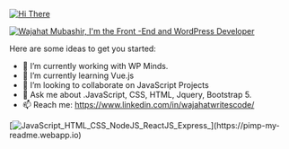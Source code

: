 [![Hi There ](https://pimp-my-readme.webapp.io/pimp-my-readme/sliding-text?emojis=1f44b&text=Hi%2520There%2520)](https://pimp-my-readme.webapp.io)

[![Wajahat Mubashir, I'm the Front -End and WordPress Developer](https://pimp-my-readme.webapp.io/pimp-my-readme/wavy-banner?subtitle=I%27m%20the%20Front%20-End%20and%20WordPress%20Developer&title=Wajahat%20Mubashir)](https://pimp-my-readme.webapp.io)

Here are some ideas to get you started:

- 🔭 I’m currently working with WP Minds.
- 🌱 I’m currently learning Vue.js
- 👯 I’m looking to collaborate on JavaScript Projects
- 💬 Ask me about .JavaScript, CSS, HTML, Jquery, Bootstrap 5.
- 📫 Reach me: https://www.linkedin.com/in/wajahatwritescode/

[![JavaScript_HTML_CSS_NodeJS_ReactJS_Express_](https://pimp-my-readme.webapp.io/pimp-my-readme/technology?technology=JavaScript_HTML_CSS_NodeJS_ReactJS_Express_)](https://pimp-my-readme.webapp.io)

